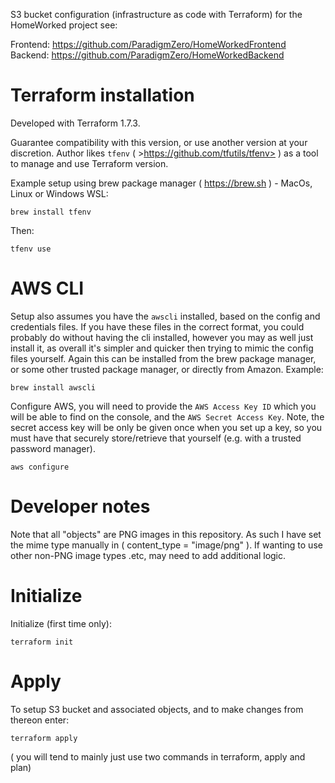 S3 bucket configuration (infrastructure as code with Terraform) for the HomeWorked project see:

Frontend:
<https://github.com/ParadigmZero/HomeWorkedFrontend>
Backend:
<https://github.com/ParadigmZero/HomeWorkedBackend>


# Terraform installation

Developed with Terraform 1.7.3.

Guarantee compatibility with this version, or use another version at your discretion. Author likes `tfenv` ( >https://github.com/tfutils/tfenv> ) as a tool to manage and use Terraform version.

Example setup using brew package manager ( <https://brew.sh> ) - MacOs, Linux or Windows WSL:

`brew install tfenv`

Then:

`tfenv use`

# AWS CLI

Setup also assumes you have the `awscli` installed, based on the config and credentials files. If you have these files in the correct format, you could probably do without having the cli installed, however you may as well just install it, as overall it's simpler and quicker then trying to mimic the config files yourself. Again this can be installed from the brew package manager, or some other trusted package manager, or directly from Amazon. Example:

`brew install awscli`

Configure AWS, you will need to provide the `AWS Access Key ID` which you will be able to find on the console, and the `AWS Secret Access Key`. Note, the secret access key will be only be given once when you set up a key, so you must have that securely store/retrieve that yourself (e.g. with a trusted password manager).

`aws configure`

# Developer notes

Note that all "objects" are PNG images in this repository. As such I have set the mime type manually in ( content_type = "image/png" ). If wanting to use other non-PNG image types .etc, may need to add additional logic.

# Initialize

Initialize (first time only): 

`terraform init`

# Apply

To setup S3 bucket and associated objects, and to make changes from thereon enter:

`terraform apply`

( you will tend to mainly just use two commands in terraform, apply and plan)



